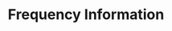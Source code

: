 ---
word: "true"

types: "word"

title: "Frequency Information"

categories: ['']

tags: ['Frequency', 'Information']

arabic: 'معلومات التكرار'

arexps: []

enwords: ['Frequency Information']

enexps: []

arlexicons: 'ع'

enlexicons: 'F'

authors: ['Ruqayya Roshdy']

translators: ['']

citations: 'مقدمة في حوسبة اللغة العربية'

sources: 'مركز الملك عبدالله بن عبدالعزيز الدولي لخدمة اللغة العربية'

slug: ""
---